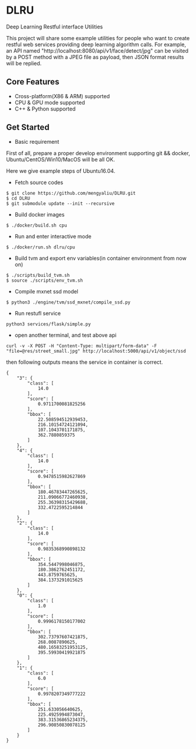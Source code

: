 # DLRU
Deep Learning Restful interface Utilities

This project will share some example utilities for people who want to create restful web services providing deep learning algorithm calls.
For example, an API named "http://localhost:8080/api/v1/face/detect/jpg" can be visited by a POST method with a JPEG file as payload, then JSON format results will be replied.

## Core Features
* Cross-platform(X86 & ARM) supported
* CPU & GPU mode supported
* C++ & Python supported

## Get Started

* Basic requirement

First of all, prepare a proper develop environment supporting git && docker, Ubuntu/CentOS/Win10/MacOS will be all OK.

Here we give example steps of Ubuntu16.04.

* Fetch source codes
```
$ git clone https://github.com/mengyaliu/DLRU.git
$ cd DLRU
$ git submodule update --init --recursive
```

* Build docker images
```
$ ./docker/build.sh cpu
```

* Run and enter interactive mode
```
$ ./docker/run.sh dlru/cpu
```

* Build tvm and export env variables(in container environment from now on)
```
$ ./scripts/build_tvm.sh
$ source ./scripts/env_tvm.sh
```

* Compile mxnet ssd model
```
$ python3 ./engine/tvm/ssd_mxnet/compile_ssd.py
```

* Run restufl service
```
python3 services/flask/simple.py
```

* open another terminal, and test above api
```
curl -v -X POST -H "Content-Type: multipart/form-data" -F "file=@res/street_small.jpg" http://localhost:5000/api/v1/object/ssd
```

then following outputs means the service in container is correct.
```
{
    "3": {
        "class": [
            14.0
        ],
        "score": [
            0.9711700081825256
        ],
        "bbox": [
            22.508594512939453,
            216.10154724121094,
            107.1043701171875,
            362.7880859375
        ]
    },
    "4": {
        "class": [
            14.0
        ],
        "score": [
            0.9478515982627869
        ],
        "bbox": [
            180.46783447265625,
            211.09066772460938,
            255.36398315429688,
            332.4722595214844
        ]
    },
    "2": {
        "class": [
            14.0
        ],
        "score": [
            0.9835368990898132
        ],
        "bbox": [
            354.5447998046875,
            180.3862762451172,
            443.8759765625,
            384.1373291015625
        ]
    },
    "0": {
        "class": [
            1.0
        ],
        "score": [
            0.9996178150177002
        ],
        "bbox": [
            302.73797607421875,
            268.0087890625,
            480.16583251953125,
            395.59930419921875
        ]
    },
    "1": {
        "class": [
            6.0
        ],
        "score": [
            0.9978207349777222
        ],
        "bbox": [
            251.633056640625,
            225.4925994873047,
            383.31536865234375,
            296.90850830078125
        ]
    }
}
```
